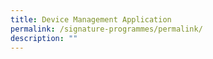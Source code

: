 ```yaml
---
title: Device Management Application
permalink: /signature-programmes/permalink/
description: ""
---
```

